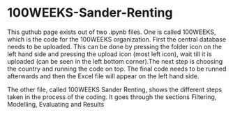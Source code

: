 # 100WEEKS-Sander-Renting
This guthub page exists out of two .ipynb files. One is called 100WEEKS, which is the code for the 100WEEKS organization. First the central database needs to be uploaded. This can be done by pressing the folder icon on the left hand side and pressing the upload icon (most left icon), wait till it is uploaded (can be seen in the left bottom corner).The next step is choosing the country and running the code on top. The final code needs to be runned afterwards and then the Excel file will appear on the left hand side.

The other file, called 100WEEKS Sander Renting, shows the different steps taken in the process of the coding. It goes through the sections Filtering, Modelling, Evaluating and Results
